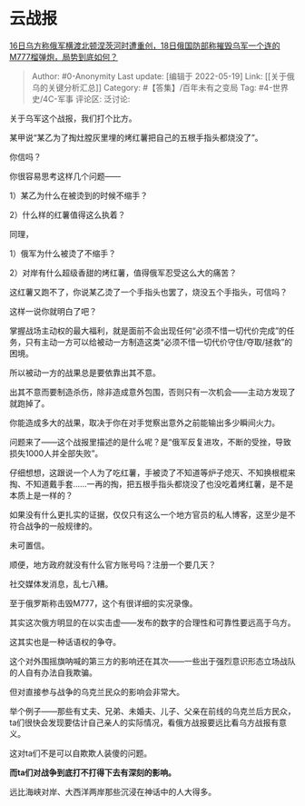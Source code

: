 # 云战报
[16日乌方称俄军横渡北顿涅茨河时遭重创，18日俄国防部称摧毁乌军一个连的M777榴弹炮，局势到底如何？](https://www.zhihu.com/question/533284426/answer/2492835153)

> Author: #0-Anonymity
> Last update: [编辑于 2022-05-19]
> Link: [[关于俄乌的关键分析汇总]]
> Category: #【答集】/百年未有之变局
> Tag: #4-世界史/4C-军事
> 评论区:
> 泛讨论:

关于乌军这个战报，我们打个比方。

某甲说“某乙为了掏灶膛灰里埋的烤红薯把自己的五根手指头都烧没了”。

你信吗？

你很容易思考这样几个问题——

1）某乙为什么在被烫到的时候不缩手？

2）什么样的红薯值得这么执着？

同理，

1）俄军为什么被烫了不缩手？

2）对岸有什么超级香甜的烤红薯，值得俄军忍受这么大的痛苦？

这红薯又跑不了，你说某乙烫了一个手指头也罢了，烧没五个手指头，可信吗？

这样一说你就明白了吧？

掌握战场主动权的最大福利，就是面前不会出现任何“必须不惜一切代价完成”的任务，只有主动一方可以给被动一方制造这类“必须不惜一切代价守住/夺取/拯救”的困境。

所以被动一方的战果总是要依靠出其不意。

出其不意而要制造杀伤，除非造成意外包围，否则只有一次机会——主动方发现了就跑掉了。

你能造成多大的战果，取决于你在对手觉察出意外之前能输出多少瞬间火力。

问题来了——这个战报里描述的是什么呢？是“俄军反复进攻，不断的受挫，导致损失1000人并全部失败”。

仔细想想，这跟说一个人为了吃红薯，手被烫了不知道等炉子熄灭、不知换根棍来掏、不知道戴手套……一再的掏，把五根手指头都烧没了也没吃着烤红薯，是不是本质上是一样的？

如果没有什么更扎实的证据，仅仅只有这么一个地方官员的私人博客，这至少是不符合战争的一般规律的。

未可置信。

顺便，地方政府就没有什么官方账号吗？注册一个要几天？

社交媒体发消息，乱七八糟。

至于俄罗斯称击毁M777，这个有很详细的实况录像。

其实这次俄方明显的在以实击虚——发布的数字的合理性和可靠性要远高于乌方。

这其实也是一种话语权的争夺。

这个对外围摇旗呐喊的第三方的影响还在其次——一些出于强烈意识形态立场战队的人自有办法自我欺骗。

但对直接参与战争的乌克兰民众的影响会非常大。

举个例子——那些有丈夫、兄弟、未婚夫、儿子、父亲在前线的乌克兰后方民众，ta们很快会发现要估计自己亲人的实际情况，看俄方战报要远比看乌方战报有意义。

这对ta们不是可以自欺欺人装傻的问题。

**而ta们对战争到底打不打得下去有深刻的影响。**

远比海峡对岸、大西洋两岸那些沉浸在神话中的人大得多。
